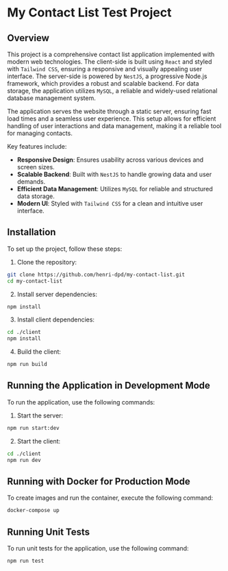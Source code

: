 # My Contact List Test Project

## Overview

This project is a comprehensive contact list application implemented with modern web technologies. The client-side is built using `React` and styled with `Tailwind CSS`, ensuring a responsive and visually appealing user interface. The server-side is powered by `NestJS`, a progressive Node.js framework, which provides a robust and scalable backend. For data storage, the application utilizes `MySQL`, a reliable and widely-used relational database management system.

The application serves the website through a static server, ensuring fast load times and a seamless user experience. This setup allows for efficient handling of user interactions and data management, making it a reliable tool for managing contacts.

Key features include:
- **Responsive Design**: Ensures usability across various devices and screen sizes.
- **Scalable Backend**: Built with `NestJS` to handle growing data and user demands.
- **Efficient Data Management**: Utilizes `MySQL` for reliable and structured data storage.
- **Modern UI**: Styled with `Tailwind CSS` for a clean and intuitive user interface.

## Installation

To set up the project, follow these steps:

1. Clone the repository:
  ```bash
  git clone https://github.com/henri-dpd/my-contact-list.git
  cd my-contact-list
  ```

2. Install server dependencies:
  ```bash
  npm install
  ```

3. Install client dependencies:
  ```bash
  cd ./client
  npm install
  ```

4. Build the client:
  ```bash
  npm run build
  ```

## Running the Application in Development Mode

To run the application, use the following commands:

1. Start the server:
  ```bash
  npm run start:dev
  ```

2. Start the client:
  ```bash
  cd ./client
  npm run dev
  ```

## Running with Docker for Production Mode

To create images and run the container, execute the following command:

```bash
docker-compose up
```

## Running Unit Tests

To run unit tests for the application, use the following command:

```bash
npm run test
```